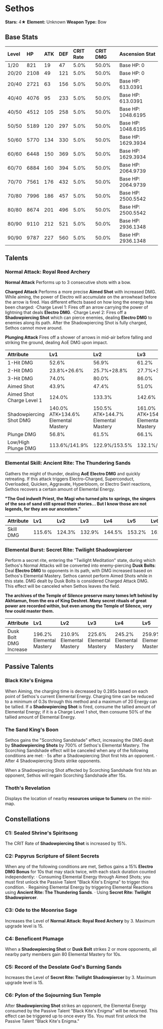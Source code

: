 # Sethos

**Stars:** 4★
**Element:** Unknown
**Weapon Type:** Bow

## Base Stats

| Level | HP | ATK | DEF | CRIT Rate | CRIT DMG | Ascension Stat |
| :--- | :--- | :--- | :--- | :--- | :--- | :--- |
| 1/20 | 821 | 19 | 47 | 5.0% | 50.0% | Base HP: 0 |
| 20/20 | 2108 | 49 | 121 | 5.0% | 50.0% | Base HP: 0 |
| 20/40 | 2721 | 63 | 156 | 5.0% | 50.0% | Base HP: 613.0391 |
| 40/40 | 4076 | 95 | 233 | 5.0% | 50.0% | Base HP: 613.0391 |
| 40/50 | 4512 | 105 | 258 | 5.0% | 50.0% | Base HP: 1048.6195 |
| 50/50 | 5189 | 120 | 297 | 5.0% | 50.0% | Base HP: 1048.6195 |
| 50/60 | 5770 | 134 | 330 | 5.0% | 50.0% | Base HP: 1629.3934 |
| 60/60 | 6448 | 150 | 369 | 5.0% | 50.0% | Base HP: 1629.3934 |
| 60/70 | 6884 | 160 | 394 | 5.0% | 50.0% | Base HP: 2064.9739 |
| 70/70 | 7561 | 176 | 432 | 5.0% | 50.0% | Base HP: 2064.9739 |
| 70/80 | 7996 | 186 | 457 | 5.0% | 50.0% | Base HP: 2500.5542 |
| 80/80 | 8674 | 201 | 496 | 5.0% | 50.0% | Base HP: 2500.5542 |
| 80/90 | 9110 | 212 | 521 | 5.0% | 50.0% | Base HP: 2936.1348 |
| 90/90 | 9787 | 227 | 560 | 5.0% | 50.0% | Base HP: 2936.1348 |

## Talents

### Normal Attack: Royal Reed Archery

**Normal Attack**
Performs up to 3 consecutive shots with a bow.

**Charged Attack**
Performs a more precise **Aimed Shot** with increased DMG.
While aiming, the power of Electro will accumulate on the arrowhead before the arrow is fired. Has different effects based on how long the energy has been charged:
·Charge Level 1: Fires off an arrow carrying the power of lightning that deals **Electro DMG**.
·Charge Level 2: Fires off a **Shadowpiercing Shot** which can pierce enemies, dealing **Electro DMG** to enemies along its path. After the Shadowpiercing Shot is fully charged, Sethos cannot move around.

**Plunging Attack**
Fires off a shower of arrows in mid-air before falling and striking the ground, dealing AoE DMG upon impact.

| Attribute | Lv1 | Lv2 | Lv3 | Lv4 | Lv5 | Lv6 | Lv7 | Lv8 | Lv9 | Lv10 | Lv11 | Lv12 | Lv13 | Lv14 | Lv15 |
| :--- | :--- | :--- | :--- | :--- | :--- | :--- | :--- | :--- | :--- | :--- | :--- | :--- | :--- | :--- | :--- |
| 1-Hit DMG | 52.6% | 56.9% | 61.2% | 67.3% | 71.6% | 76.5% | 83.2% | 89.9% | 96.7% | 104.0% | 111.3% |
| 2-Hit DMG | 23.8%+26.6% | 25.7%+28.8% | 27.7%+30.9% | 30.4%+34.0% | 32.4%+36.2% | 34.6%+38.7% | 37.6%+42.1% | 40.7%+45.5% | 43.7%+48.9% | 47.0%+52.6% | 50.4%+56.3% |
| 3-Hit DMG | 74.0% | 80.0% | 86.0% | 94.6% | 100.7% | 107.5% | 117.0% | 126.5% | 135.9% | 146.3% | 156.6% |
| Aimed Shot | 43.9% | 47.4% | 51.0% | 56.1% | 59.7% | 63.8% | 69.4% | 75.0% | 80.6% | 86.7% | 92.8% |
| Aimed Shot Charge Level 1 | 124.0% | 133.3% | 142.6% | 155.0% | 164.3% | 173.6% | 186.0% | 198.4% | 210.8% | 223.2% | 235.6% |
| Shadowpiercing Shot DMG | 140.0% ATK+134.6% Elemental Mastery | 150.5% ATK+144.7% Elemental Mastery | 161.0% ATK+154.7% Elemental Mastery | 175.0% ATK+168.2% Elemental Mastery | 185.5% ATK+178.3% Elemental Mastery | 196.0% ATK+188.4% Elemental Mastery | 210.0% ATK+201.8% Elemental Mastery | 224.0% ATK+215.3% Elemental Mastery | 238.0% ATK+228.8% Elemental Mastery | 252.0% ATK+242.2% Elemental Mastery | 266.0% ATK+255.7% Elemental Mastery |
| Plunge DMG | 56.8% | 61.5% | 66.1% | 72.7% | 77.3% | 82.6% | 89.9% | 97.1% | 104.4% | 112.3% | 120.3% |
| Low/High Plunge DMG | 113.6%/141.9% | 122.9%/153.5% | 132.1%/165.0% | 145.3%/181.5% | 154.6%/193.1% | 165.2%/206.3% | 179.7%/224.5% | 194.2%/242.6% | 208.8%/260.8% | 224.6%/280.6% | 240.5%/300.4% |

### Elemental Skill: Ancient Rite: The Thundering Sands

Gathers the might of thunder, dealing **AoE Electro DMG** and quickly retreating. If this attack triggers Electro-Charged, Superconduct, Overloaded, Quicken, Aggravate, Hyperbloom, or Electro Swirl reactions, Sethos recovers a certain amount of Elemental Energy.

**"The God indwelt Priest, the Magi who turned pits to springs, the singers of the sea of sand still spread their stories... But I know those are not legends, for they are our ancestors."**

| Attribute | Lv1 | Lv2 | Lv3 | Lv4 | Lv5 | Lv6 | Lv7 | Lv8 | Lv9 | Lv10 | Lv11 | Lv12 | Lv13 | Lv14 | Lv15 |
| :--- | :--- | :--- | :--- | :--- | :--- | :--- | :--- | :--- | :--- | :--- | :--- | :--- | :--- | :--- | :--- |
| Skill DMG | 115.6% | 124.3% | 132.9% | 144.5% | 153.2% | 161.8% | 173.4% | 185.0% | 196.5% | 208.1% | 219.6% | 231.2% | 245.7% |

### Elemental Burst: Secret Rite: Twilight Shadowpiercer

Perform a secret rite, entering the "Twilight Meditation" state, during which Sethos's Normal Attacks will be converted into enemy-piercing **Dusk Bolts**: Deal **Electro DMG** to opponents in its path, with DMG increased based on Sethos's Elemental Mastery.
Sethos cannot perform Aimed Shots while in this state.
DMG dealt by Dusk Bolts is considered Charged Attack DMG.
This effect will be canceled when Sethos leaves the field.

**The archives of the Temple of Silence preserve many tomes left behind by Akhtamun, from the era of King Deshret. Many secret rituals of great power are recorded within, but even among the Temple of Silence, very few could master them.**

| Attribute | Lv1 | Lv2 | Lv3 | Lv4 | Lv5 | Lv6 | Lv7 | Lv8 | Lv9 | Lv10 | Lv11 | Lv12 | Lv13 | Lv14 | Lv15 |
| :--- | :--- | :--- | :--- | :--- | :--- | :--- | :--- | :--- | :--- | :--- | :--- | :--- | :--- | :--- | :--- |
| Dusk Bolt DMG Increase | 196.2% Elemental Mastery | 210.9% Elemental Mastery | 225.6% Elemental Mastery | 245.2% Elemental Mastery | 259.9% Elemental Mastery | 274.6% Elemental Mastery | 294.2% Elemental Mastery | 313.9% Elemental Mastery | 333.5% Elemental Mastery | 353.1% Elemental Mastery | 372.7% Elemental Mastery | 392.3% Elemental Mastery | 416.8% Elemental Mastery |

## Passive Talents

### Black Kite's Enigma

When Aiming, the charging time is decreased by 0.285s based on each point of Sethos's current Elemental Energy. Charging time can be reduced to a minimum of 0.3s through this method and a maximum of 20 Energy can be tallied. If a **Shadowpiercing Shot** is fired, consume the tallied amount of Elemental Energy; if it is a Charge Level 1 shot, then consume 50% of the tallied amount of Elemental Energy.

### The Sand King's Boon

Sethos gains the "Scorching Sandshade" effect, increasing the DMG dealt by **Shadowpiercing Shots** by 700% of Sethos's Elemental Mastery.
The Scorching Sandshade effect will be canceled when any of the following conditions are met:
· 5s after a Shadowpiercing Shot first hits an opponent.
· After 4 Shadowpiercing Shots strike opponents.

When a Shadowpiercing Shot affected by Scorching Sandshade first hits an opponent, Sethos will regain Scorching Sandshade after 15s.

### Thoth's Revelation

Displays the location of nearby **resources unique to Sumeru** on the mini-map.

## Constellations

### C1: Sealed Shrine's Spiritsong

The CRIT Rate of **Shadowpiercing Shot** is increased by 15%.

### C2: Papyrus Scripture of Silent Secrets

When any of the following conditions are met, Sethos gains a 15% **Electro DMG Bonus** for 10s that may stack twice, with each stack duration counted independently:
· Consuming Elemental Energy through Aimed Shots; you must first unlock the Passive Talent "Black Kite's Enigma" to trigger this condition.
· Regaining Elemental Energy by triggering Elemental Reactions using **Ancient Rite: The Thundering Sands**.
· Using **Secret Rite: Twilight Shadowpiercer**.

### C3: Ode to the Moonrise Sage

Increases the Level of **Normal Attack: Royal Reed Archery** by 3.
Maximum upgrade level is 15.

### C4: Beneficent Plumage

When a **Shadowpiercing Shot** or **Dusk Bolt** strikes 2 or more opponents, all nearby party members gain 80 Elemental Mastery for 10s.

### C5: Record of the Desolate God's Burning Sands

Increases the Level of **Secret Rite: Twilight Shadowpiercer** by 3.
Maximum upgrade level is 15.

### C6: Pylon of the Sojourning Sun Temple

After **Shadowpiercing Shot** strikes an opponent, the Elemental Energy consumed by the Passive Talent "Black Kite's Enigma" will be returned. This effect can be triggered up to once every 15s. You must first unlock the Passive Talent "Black Kite's Enigma."

